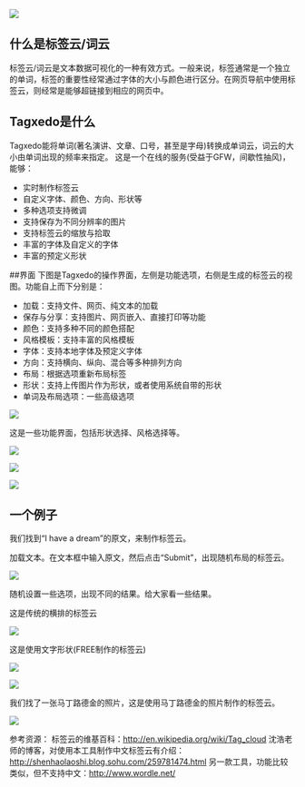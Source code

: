
![](001.png)
## 什么是标签云/词云
标签云/词云是文本数据可视化的一种有效方式。一般来说，标签通常是一个独立的单词，标签的重要性经常通过字体的大小与颜色进行区分。在网页导航中使用标签云，则经常是能够超链接到相应的网页中。

## Tagxedo是什么
Tagxedo能将单词(著名演讲、文章、口号，甚至是字母)转换成单词云，词云的大小由单词出现的频率来指定。
这是一个在线的服务(受益于GFW，间歇性抽风)，能够：
* 实时制作标签云
* 自定义字体、颜色、方向、形状等
* 多种选项支持微调
* 支持保存为不同分辨率的图片
* 支持标签云的缩放与拾取
* 丰富的字体及自定义的字体
* 丰富的预定义形状

##界面
下图是Tagxedo的操作界面，左侧是功能选项，右侧是生成的标签云的视图。功能自上而下分别是：
* 加载：支持文件、网页、纯文本的加载
* 保存与分享：支持图片、网页嵌入、直接打印等功能
* 颜色：支持多种不同的颜色搭配
* 风格模板：支持丰富的风格模板
* 字体：支持本地字体及预定义字体
* 方向：支持横向、纵向、混合等多种排列方向
* 布局：根据选项重新布局标签
* 形状：支持上传图片作为形状，或者使用系统自带的形状
* 单词及布局选项：一些高级选项

![](002ui.png)

这是一些功能界面，包括形状选择、风格选择等。

![](003shape.png)

![](004tagxedo.png)

![](005theme.png)

## 一个例子
我们找到“I have a dream”的原文，来制作标签云。

加载文本。在文本框中输入原文，然后点击“Submit”，出现随机布局的标签云。

![](006load.png)

随机设置一些选项，出现不同的结果。给大家看一些结果。

这是传统的横排的标签云

![](007random1.png)

这是使用文字形状(FREE制作的标签云)

![](free1.png)

![](free2.png)

我们找了一张马丁路德金的照片，这是使用马丁路德金的照片制作的标签云。

![](009r1.png)




参考资源：
标签云的维基百科：http://en.wikipedia.org/wiki/Tag_cloud
沈浩老师的博客，对使用本工具制作中文标签云有介绍：http://shenhaolaoshi.blog.sohu.com/259781474.html
另一款工具，功能比较类似，但不支持中文：http://www.wordle.net/